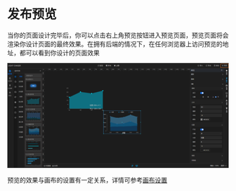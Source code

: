 # 发布预览

当你的页面设计完毕后，你可以点击右上角预览按钮进入预览页面，预览页面将会渲染你设计页面的最终效果。在拥有后端的情况下，在任何浏览器上访问预览的地址，都可以看到你设计的页面效果

![预览入口.png](预览入口.png)

预览的效果与画布的设置有一定关系，详情可参考[画布设置](functions/main_desiner/canvas.md)